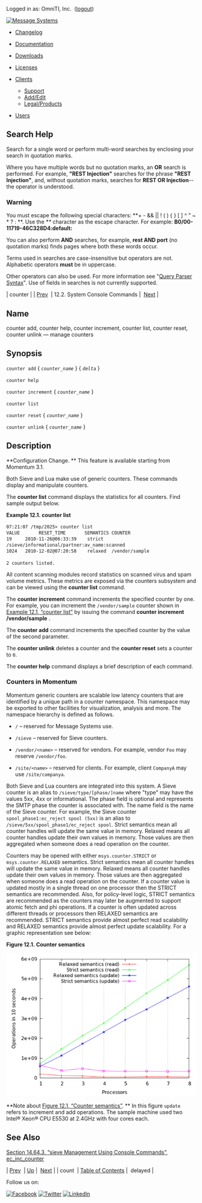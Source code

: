 Logged in as: OmniTI, Inc.  ([logout](https://support.messagesystems.com/logout.php))

[![Message Systems](https://support.messagesystems.com/images/ms-white205.png)](https://support.messagesystems.com/start.php) 

*   [Changelog](https://support.messagesystems.com/start.php?show=changelog)
*   [Documentation](https://support.messagesystems.com/docs/)
*   [Downloads](https://support.messagesystems.com/start.php)

*   [Licenses](https://support.messagesystems.com/license_summary.php)
*   <a href="">Clients</a>
    *   [Support](https://support.messagesystems.com/cs.php)
    *   [Add/Edit](https://support.messagesystems.com/edit_client.php)
    *   [Legal/Products](https://support.messagesystems.com/edit_products.php)
*   [Users](https://support.messagesystems.com/edit_customer.php)

## Search Help

Search for a single word or perform multi-word searches by enclosing your search in quotation marks.

Where you have multiple words but no quotation marks, an **OR** search is performed. For example, **"REST Injection"** searches for the phrase **"REST Injection"**, and, without quotation marks, searches for **REST OR Injection**--the operator is understood.

### Warning

You must escape the following special characters: **+ - && || ! ( ) { } [ ] ^ " ~ * ? : \**. Use the **\** character as the escape character. For example: **B0/00-11719-46C328D4\:default\:**

You can also perform **AND** searches, for example, **rest AND port** (no quotation marks) finds pages where both these words occur.

Terms used in searches are case-insensitive but operators are not. Alphabetic operators **must** be in uppercase.

Other operators can also be used. For more information see "[Query Parser Syntax](https://lucene.apache.org/core/old_versioned_docs/versions/3_0_0/queryparsersyntax.html)". Use of fields in searches is not currently supported.

| counter |
| [Prev](console_commands.count.php)  | 12.2. System Console Commands |  [Next](console_commands.delayed.php) |

<a name="console_commands.counter"></a>
## Name

counter add, counter help, counter increment, counter list, counter reset, counter unlink — manage counters

## Synopsis

`counter add` { *`counter_name`* } { *`delta`* }

`counter help`

`counter increment` { *`counter_name`* }

`counter list`

`counter reset` { *`counter_name`* }

`counter unlink` { *`counter_name`* }

<a name="idp15788832"></a>
## Description

**Configuration Change. ** This feature is available starting from Momentum 3.1.

Both Sieve and Lua make use of generic counters. These commands display and manipulate counters.

The **counter list**      command displays the statistics for all counters. Find sample output below.

<a name="console_commands.counter.list.example"></a>

**Example 12.1. counter list**

```
07:21:07 /tmp/2025> counter list
VALUE       RESET_TIME       SEMANTICS COUNTER
19     2010-11-26@06:33:39    strict   /sieve/informational/partner:av_name:scanned
1024   2010-12-02@07:20:58    relaxed  /vendor/sample

2 counters listed.
```

All content scanning modules record statistics on scanned virus and spam volume metrics. These metrics are exposed via the counters subsystem and can be viewed using the **counter list**      command.

The **counter increment**           command increments the specified counter by one. For example, you can increment the `/vendor/sample` counter shown in [Example 12.1, “counter list”](console_commands.counter.php#console_commands.counter.list.example "Example 12.1. counter list") by issuing the command **counter increment /vendor/sample** .

The **counter add**     command increments the specified counter by the value of the second parameter.

The **counter unlink**        deletes a counter and the **counter reset**       sets a counter to `0`.

The **counter help**      command displays a brief description of each command.

<a name="console_commands.counter.details"></a>
### Counters in Momentum

Momentum generic counters are scalable low latency counters that are identified by a unique path in a counter namespace. This namespace may be exported to other facilities for visualization, analysis and more. The namespace hierarchy is defined as follows.

*   `/` – reserved for Message Systems use.

*   `/sieve` – reserved for Sieve counters.

*   `/vendor/<name>` – reserved for vendors. For example, vendor `Foo` may reserve `/vendor/foo`.

*   `/site/<name>` – reserved for clients. For example, client `CompanyA` may use `/site/companya`.

Both Sieve and Lua counters are integrated into this system. A Sieve counter is an alias to `/sieve/type/[phase/]name` where "type" may have the values 5xx, 4xx or informational. The phase field is optional and represents the SMTP phase the counter is associated with. The name field is the name of the Sieve counter. For example, the Sieve counter `spool_phase1:ec_reject spool (5xx)` is an alias to `/sieve/5xx/spool_phase1/ec_reject spool`. Strict semantics mean all counter handles will update the same value in memory. Relaxed means all counter handles update their own values in memory. Those values are then aggregated when someone does a read operation on the counter.

Counters may be opened with either `msys.counter.STRICT` or `msys.counter.RELAXED` semantics. Strict semantics mean all counter handles will update the same value in memory. Relaxed means all counter handles update their own values in memory. Those values are then aggregated when someone does a read operation on the counter. If a counter value is updated mostly in a single thread on one processor then the STRICT semantics are recommended. Also, for policy-level logic, STRICT semantics are recommended as the counters may later be augmented to support atomic fetch and phi operations. If a counter is often updated across different threads or processors then RELAXED semantics are recommended. STRICT semantics provide almost perfect read scalability and RELAXED semantics provide almost perfect update scalability. For a graphic representation see below:

<a name="fig.console_command.counter"></a>

**Figure 12.1. Counter semantics**

![Counter semantics](images/counter.png)

**Note about [Figure 12.1, “Counter semantics”](console_commands.counter.php#fig.console_command.counter "Figure 12.1. Counter semantics"). ** In this figure `update` refers to increment and add operations. The sample machine used two Intel® Xeon® CPU E5530 at 2.4GHz with four cores each.

<a name="idp15825504"></a>
## See Also

[Section 14.64.3, “sieve Management Using Console Commands”](modules.sieve.php#modules.sieve.console "14.64.3. sieve Management Using Console Commands"), [ec_inc_counter](sieve.ref.ec_inc_counter.php "ec_inc_counter")

| [Prev](console_commands.count.php)  | [Up](console.commands.non-module.php) |  [Next](console_commands.delayed.php) |
| count  | [Table of Contents](index.php) |  delayed |

Follow us on:

[![Facebook](https://support.messagesystems.com/images/icon-facebook.png)](http://www.facebook.com/messagesystems) [![Twitter](https://support.messagesystems.com/images/icon-twitter.png)](http://twitter.com/#!/MessageSystems) [![LinkedIn](https://support.messagesystems.com/images/icon-linkedin.png)](http://www.linkedin.com/company/message-systems)